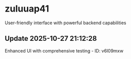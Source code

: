 # zuluuap41
User-friendly interface with powerful backend capabilities

## Update 2025-10-27 21:12:28
Enhanced UI with comprehensive testing - ID: v6l09mxw

